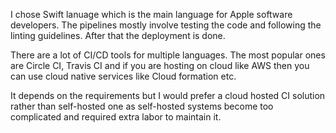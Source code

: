 I chose Swift lanuage which is the main language for Apple software developers. The pipelines mostly involve testing the code and following the linting guidelines. After that the deployment is done.

There are a lot of CI/CD tools for multiple languages. The most popular ones are Circle CI, Travis CI and if you are hosting on cloud like AWS then you can use cloud native services like Cloud formation etc.

It depends on the requirements but I would prefer a cloud hosted CI solution rather than self-hosted one as self-hosted systems become too complicated and required extra labor to maintain it.  